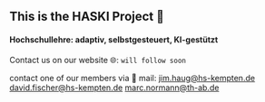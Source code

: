 ## This is the HASKI Project 👋
#### Hochschullehre: adaptiv, selbstgesteuert, KI-gestützt

Contact us on our website 🌐: ```will follow soon```

contact one of our members via 📧 mail:
jim.haug@hs-kempten.de
david.fischer@hs-kempten.de
marc.normann@th-ab.de
<!--

**Here are some ideas to get you started:**

🙋‍♀️ A short introduction - what is your organization all about?
🌈 Contribution guidelines - how can the community get involved?
👩‍💻 Useful resources - where can the community find your docs? Is there anything else the community should know?
🍿 Fun facts - what does your team eat for breakfast?
🧙 Remember, you can do mighty things with the power of [Markdown](https://docs.github.com/github/writing-on-github/getting-started-with-writing-and-formatting-on-github/basic-writing-and-formatting-syntax)
-->
